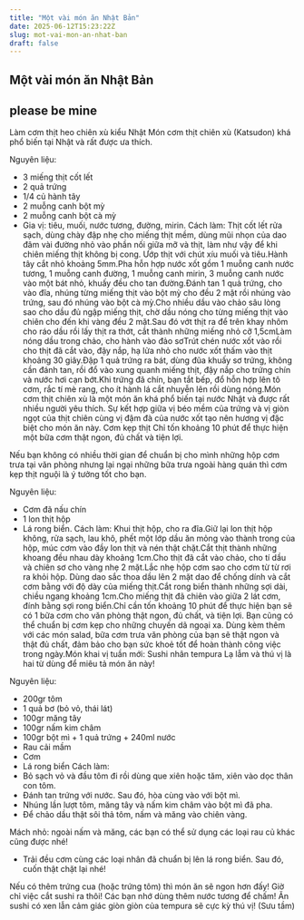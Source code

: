 ```yaml
---
title: "Một vài món ăn Nhật Bản"
date: 2025-06-12T15:23:22Z
slug: mot-vai-mon-an-nhat-ban
draft: false
---
```


## Một vài món ăn Nhật Bản

## please be mine

Làm cơm thịt heo chiên xù kiểu Nhật 
Món cơm thịt chiên xù (Katsudon) khá phổ biến tại Nhật và rất được ưa thích.
 
Nguyên liệu:
- 3 miếng thịt cốt lết
- 2 quả trứng
- 1/4 củ hành tây
- 2 muỗng canh bột mỳ
- 2 muỗng canh bột cà mỳ
- Gia vị: tiêu, muối, nước tương, đường, mirin.
 Cách làm:
 Thịt cốt lết rửa sạch, dùng chày đập nhẹ cho miếng thịt mềm, dùng mũi nhọn của dao đâm vài đường nhỏ vào phần nối giữa mỡ và thịt, làm như vậy để khi chiên miếng thịt không bị cong. Ướp thịt với chút xíu muối và tiêu.Hành tây cắt nhỏ khoảng 5mm.Pha hỗn hợp nước xốt gồm 1 muỗng canh nước tương, 1 muỗng canh đường, 1 muỗng canh mirin, 3 muỗng canh nước vào một bát nhỏ, khuấy đều cho tan đường.Đánh tan 1 quả trứng, cho vào đĩa, nhúng từng miếng thịt vào bột mỳ cho đều 2 mặt rồi nhúng vào trứng, sau đó nhúng vào bột cà mỳ.Cho nhiều dầu vào chảo sâu lòng sao cho dầu đủ ngập miếng thịt, chờ dầu nóng cho từng miếng thịt vào chiên cho đến khi vàng đều 2 mặt.Sau đó vớt thịt ra để trên khay nhôm cho ráo dầu rồi lấy thịt ra thớt, cắt thành những miếng nhỏ cỡ 1,5cmLàm nóng dầu trong chảo, cho hành vào đảo sơTrút chén nước xốt vào rồi cho thịt đã cắt vào, đậy nắp, hạ lửa nhỏ cho nước xốt thấm vào thịt khoảng 30 giây.Đập 1 quả trứng ra bát, dùng đũa khuấy sơ trứng, không cần đánh tan, rồi đổ vào xung quanh miếng thịt, đậy nắp cho trứng chín và nước hơi cạn bớt.Khi trứng đã chín, bạn tắt bếp, đổ hỗn hợp lên tô cơm, rắc tí mè rang, cho ít hành lá cắt nhuyễn lên rồi dùng nóng.Món cơm thịt chiên xù là một món ăn khá phổ biến tại nước Nhật và được rất nhiều người yêu thích. Sự kết hợp giữa vị béo mềm của trứng và vị giòn ngọt của thịt chiên cùng vị đậm đà của nước xốt tạo nên hương vị đặc biệt cho món ăn này.
 Cơm kẹp thịt
Chỉ tốn khoảng 10 phút để thực hiện một bữa cơm thật ngon, đủ chất và tiện lợi.
 
Nếu bạn không có nhiều thời gian để chuẩn bị cho mình những hộp cơm trưa tại văn phòng nhưng lại ngại những bữa trưa ngoài hàng quán thì cơm kẹp thịt nguội là ý tưởng tốt cho bạn.
 
Nguyên liệu: 
- Cơm đã nấu chín
- 1 lon thịt hộp
- Lá rong biển.
 Cách làm:
 Khui thịt hộp, cho ra đĩa.Giữ lại lon thịt hộp không, rửa sạch, lau khô, phết một lớp dầu ăn mỏng vào thành trong của hộp, múc cơm vào đầy lon thịt và nén thật chặt.Cắt thịt thành những khoang đều nhau dày khoảng 1cm.Cho thịt đã cắt vào chảo, cho tí dầu và chiên sơ cho vàng nhẹ 2 mặt.Lắc nhẹ hộp cơm sao cho cơm từ từ rơi ra khỏi hộp. Dùng dao sắc thoa dầu lên 2 mặt dao để chống dính và cắt cơm bằng với độ dày của miếng thịt.Cắt rong biển thành những sợi dài, chiều ngang khoảng 1cm.Cho miếng thịt đã chiên vào giữa 2 lát cơm, đính bằng sợi rong biển.Chỉ cần tốn khoảng 10 phút để thực hiện bạn sẽ có 1 bữa cơm cho văn phòng thật ngon, đủ chất, và tiện lợi. Bạn cũng có thể chuẩn bị cơm kẹp cho những chuyến dã ngoại xa.
 Dùng kèm thêm với các món salad, bữa cơm trưa văn phòng của bạn sẽ thật ngon và thật đủ chất, đảm bảo cho bạn sức khoẻ tốt để hoàn thành công việc trong ngày.Món khai vị tuần mới: Sushi nhân tempura 
Lạ lẫm và thú vị là hai từ dùng để miêu tả món ăn này!
 
Nguyên liệu:
- 200gr tôm
- 1 quả bơ (bỏ vỏ, thái lát)
- 100gr măng tây
- 100gr nấm kim châm
- 100gr bột mì + 1 quả trứng + 240ml nước
- Rau cải mầm
- Cơm
- Lá rong biển
 Cách làm:
 - Bỏ sạch vỏ và đầu tôm đi rồi dùng que xiên hoặc tăm, xiên vào dọc thân con tôm.
 - Đánh tan trứng với nước. Sau đó, hòa cùng vào với bột mì.
 - Nhúng lần lượt tôm, măng tây và nấm kim châm vào bột mì đã pha.
 - Để chảo dầu thật sôi thả tôm, nấm và măng vào chiên vàng.
 
Mách nhỏ: ngoài nấm và măng, các bạn có thể sử dụng các loại rau củ khác cũng được nhé!
 - Trải đều cơm cùng các loại nhân đã chuẩn bị lên lá rong biển. Sau đó, cuốn thật chặt lại nhé!
 
Nếu có thêm trứng cua (hoặc trứng tôm) thì món ăn sẽ ngon hơn đấy!
 Giờ chỉ việc cắt sushi ra thôi!
 Các bạn nhớ dùng thêm nước tương để chấm!
 Ăn sushi có xen lẫn cảm giác giòn giòn của tempura sẽ cực kỳ thú vị!
 (Sưu tầm)